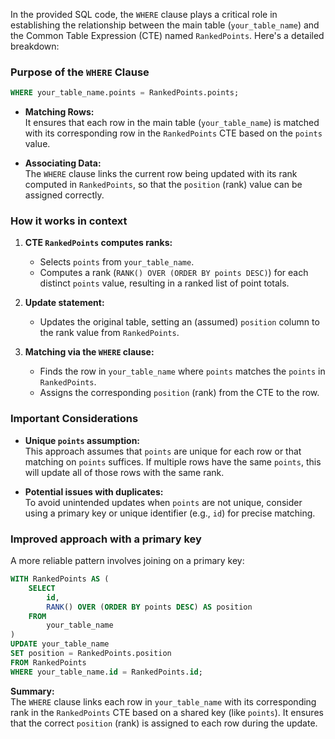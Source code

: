 In the provided SQL code, the `WHERE` clause plays a critical role in establishing the relationship between the main table (`your_table_name`) and the Common Table Expression (CTE) named `RankedPoints`. Here's a detailed breakdown:

### Purpose of the `WHERE` Clause

```sql
WHERE your_table_name.points = RankedPoints.points;
```

- **Matching Rows:**  
  It ensures that each row in the main table (`your_table_name`) is matched with its corresponding row in the `RankedPoints` CTE based on the `points` value.

- **Associating Data:**  
  The `WHERE` clause links the current row being updated with its rank computed in `RankedPoints`, so that the `position` (rank) value can be assigned correctly.

### How it works in context

1. **CTE `RankedPoints` computes ranks:**  
   - Selects `points` from `your_table_name`.  
   - Computes a rank (`RANK() OVER (ORDER BY points DESC)`) for each distinct `points` value, resulting in a ranked list of point totals.

2. **Update statement:**  
   - Updates the original table, setting an (assumed) `position` column to the rank value from `RankedPoints`.

3. **Matching via the `WHERE` clause:**  
   - Finds the row in `your_table_name` where `points` matches the `points` in `RankedPoints`.  
   - Assigns the corresponding `position` (rank) from the CTE to the row.

### Important Considerations

- **Unique `points` assumption:**  
  This approach assumes that `points` are unique for each row or that matching on `points` suffices. If multiple rows have the same `points`, this will update all of those rows with the same rank.

- **Potential issues with duplicates:**  
  To avoid unintended updates when `points` are not unique, consider using a primary key or unique identifier (e.g., `id`) for precise matching.

### Improved approach with a primary key

A more reliable pattern involves joining on a primary key:

```sql
WITH RankedPoints AS (
    SELECT 
        id,
        RANK() OVER (ORDER BY points DESC) AS position
    FROM 
        your_table_name
)
UPDATE your_table_name
SET position = RankedPoints.position
FROM RankedPoints
WHERE your_table_name.id = RankedPoints.id;
```

**Summary:**  
The `WHERE` clause links each row in `your_table_name` with its corresponding rank in the `RankedPoints` CTE based on a shared key (like `points`). It ensures that the correct `position` (rank) is assigned to each row during the update.